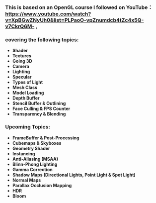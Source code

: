 ### This is based on an OpenGL course I followed on YouTube：https://www.youtube.com/watch?v=XpBGwZNyUh0&list=PLPaoO-vpZnumdcb4tZc4x5Q-v7CkrQ6M- , 

### covering the following topics:

* **Shader**
* **Textures**
* **Going 3D**
* **Camera**
* **Lighting**
* **Specular**
* **Types of Light**
* **Mesh Class**
* **Model Loading**
* **Depth Buffer**
* **Stencil Buffer & Outlining**
* **Face Culling & FPS Counter**
* **Transparency & Blending**

### Upcoming Topics:

* **FrameBuffer & Post-Processing**
* **Cubemaps & Skyboxes**
* **Geometry Shader**
* **Instancing**
* **Anti-Aliasing (MSAA)**
* **Blinn-Phong Lighting**
* **Gamma Correction**
* **Shadow Maps (Directional Lights, Point Light & Spot Light)**
* **Normal Maps**
* **Parallax Occlusion Mapping**
* **HDR**
* **Bloom**
